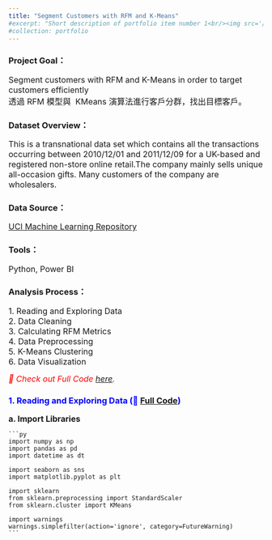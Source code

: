 ```yaml
---
title: "Segment Customers with RFM and K-Means"
#excerpt: "Short description of portfolio item number 1<br/><img src='/images/500x300.png'>"
#collection: portfolio
---
```

 

### Project Goal：<br/>
<font size=3> Segment customers with RFM and K-Means in order to target customers efficiently<br/>
透過 RFM 模型與  KMeans 演算法進行客戶分群，找出目標客戶。<br/> </font>

### Dataset Overview：<br/>
<font size=3> This is a transnational data set which contains all the transactions occurring between 2010/12/01 and 2011/12/09 for a UK-based and registered non-store online retail.The company mainly sells unique all-occasion gifts. Many customers of the company are wholesalers. </font>

### Data Source：
<font size=3> [UCI Machine Learning Repository](https://archive.ics.uci.edu/dataset/352/online+retail) </font>

### Tools：
<font size=3> Python, Power BI </font>

### Analysis Process：
<font size=3> 
   1. Reading and Exploring Data<br/>
   2. Data Cleaning<br/>
   3. Calculating RFM Metrics<br/>
   4. Data Preprocessing<br/>
   5. K-Means Clustering<br/>
   6. Data Visualization<br/>
</font>

*<font size=3, color='red'> 🔗 Check out Full Code [here]().</font>* 


### <font color='blue'> 1. Reading and Exploring Data (🔗 [Full Code]()) </font>
**<font size=3>a. Import Libraries</font>** <br/> 

    ```py
    import numpy as np
    import pandas as pd
    import datetime as dt

    import seaborn as sns
    import matplotlib.pyplot as plt

    import sklearn
    from sklearn.preprocessing import StandardScaler
    from sklearn.cluster import KMeans

    import warnings
    warnings.simplefilter(action='ignore', category=FutureWarning)
    ```
